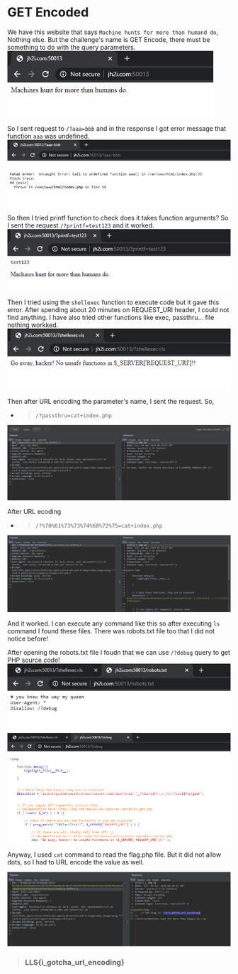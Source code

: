 # GET Encoded

We have this website that says `Machine hunts for more than humand do`, Nothing else. But the challenge's name is GET Encode, there must be something to do with the query parameters. 
![Index](1.png)

So I sent request to `/?aaa=bbb` and in the response I got error message that function `aaa` was undefined.
![Command execution](2.png)

So then I tried printf function to check does it takes function arguments? So I sent the request `/?printf=test123` and it worked.
![printf](3.png)

Then I tried using the `shellexec` function to execute code but it gave this error. After spending about 20 minutes on REQUEST_URI header, I could not find anything. I have also tried other functions like exec, passthru... file nothing workked. 
![shellexec](4.png)


Then after URL encoding the parameter's name, I sent the request. So,
*  >  `/?passthru=cat+index.php`   

![passthru](5.png)

After URL ecoding

* > `/?%70%61%73%73%74%68%72%75=cat+index.php`

![url encoding](6.png)

And it worked. I can execute any command like this so after executing `ls` command I found these files. There was robots.txt file too that I did not notice before! 

After opening the robots.txt file I foudn that we can use `/?debug` query to get PHP source code!
![Robots](8.png)
![Code](9.png)

Anyway, I used `cat` command to read the flag.php file. But it did not allow dots, so I had to URL encode the value as well.

![Flag](10.png)

> ### LLS{i_gotcha_url_encoding}


